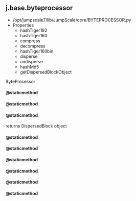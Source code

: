 ## j.base.byteprocessor

- /opt/jumpscale7/lib/JumpScale/core/BYTEPROCESSOR.py
- Properties
    - hashTiger192
    - hashTiger160
    - compress
    - decompress
    - hashTiger160bin
    - disperse
    - undisperse
    - hashMd5
    - getDispersedBlockObject

ByteProcessor

#### @staticmethod 

#### @staticmethod 

#### @staticmethod 

returns DispersedBlock object

#### @staticmethod 

#### @staticmethod 

#### @staticmethod 

#### @staticmethod 

#### @staticmethod 

#### @staticmethod 

